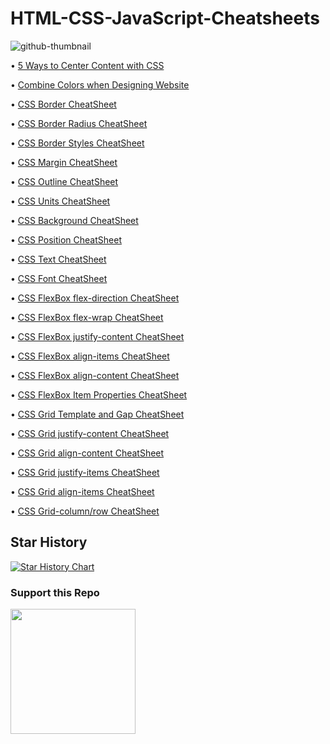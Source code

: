 # HTML-CSS-JavaScript-Cheatsheets

![github-thumbnail](https://user-images.githubusercontent.com/84122427/196774272-113fc79c-afa5-41ac-929e-7f905c12714b.png)


• [5 Ways to Center Content with CSS](https://github.com/imalfaiz/HTML-CSS-JavaScript-CheatSheets/blob/main/5%20Ways%20to%20Center%20Content%20with%20CSS.png)

• [Combine Colors when Designing Website](https://github.com/imalfaiz/HTML-CSS-JavaScript-CheatSheets/blob/main/Combine%20colors%20when%20designing%20website.png)

• [CSS Border CheatSheet](https://github.com/imalfaiz/HTML-CSS-JavaScript-CheatSheets/blob/main/CSS%20Border%20CheatSheet.png)

• [CSS Border Radius CheatSheet](https://github.com/imalfaiz/HTML-CSS-JavaScript-CheatSheets/blob/main/CSS%20Border%20Radius%20CheatSheet.png)

• [CSS Border Styles CheatSheet](https://github.com/imalfaiz/HTML-CSS-JavaScript-CheatSheets/blob/main/CSS%20Border%20Styles%20CheatSheet.png)

• [CSS Margin CheatSheet](https://github.com/imalfaiz/HTML-CSS-JavaScript-CheatSheets/blob/main/CSS%20Margin%20CheatSheet.png)

• [CSS Outline CheatSheet](https://github.com/imalfaiz/HTML-CSS-JavaScript-CheatSheets/blob/main/CSS%20Outline%20CheatSheet.png)

• [CSS Units CheatSheet](https://github.com/imalfaiz/HTML-CSS-JavaScript-CheatSheets/blob/main/CSS%20Units%20CheatSheet.png)

• [CSS Background CheatSheet](https://github.com/imalfaiz/HTML-CSS-JavaScript-CheatSheets/blob/main/CSS%20Background%20CheatSheet.png)

• [CSS Position CheatSheet](https://github.com/imalfaiz/HTML-CSS-JavaScript-CheatSheets/blob/main/CSS%20Position%20CheatSheet.png)

• [CSS Text CheatSheet](https://github.com/imalfaiz/HTML-CSS-JavaScript-CheatSheets/blob/main/CSS%20Text%20CheatSheet.png)

• [CSS Font CheatSheet](https://github.com/imalfaiz/HTML-CSS-JavaScript-CheatSheets/blob/main/CSS%20Font%20CheatSheet.png)

• [CSS FlexBox flex-direction CheatSheet](https://github.com/imalfaiz/HTML-CSS-JavaScript-CheatSheets/blob/main/CSS%20Flexbox%20flex-direction%20CheatSheet.png)

• [CSS FlexBox flex-wrap CheatSheet](https://github.com/imalfaiz/HTML-CSS-JavaScript-CheatSheets/blob/main/CSS%20Flexbox%20flex-wrap%20CheaSheet.jpg)

• [CSS FlexBox justify-content CheatSheet](https://github.com/imalfaiz/HTML-CSS-JavaScript-CheatSheets/blob/main/CSS%20Flexbox%20justify-content%20CheaSheet.jpg)

• [CSS FlexBox align-items CheatSheet](https://github.com/imalfaiz/HTML-CSS-JavaScript-CheatSheets/blob/main/CSS%20Flexbox%20align-items%20CheatSheet.png)

• [CSS FlexBox align-content CheatSheet](https://github.com/imalfaiz/HTML-CSS-JavaScript-CheatSheets/blob/main/CSS%20Flexbox%20align-content%20CheatSheet.png)

• [CSS FlexBox Item Properties CheatSheet](https://github.com/imalfaiz/HTML-CSS-JavaScript-CheatSheets/blob/main/CSS%20Flexbox%20item%20properties%20CheatSheet.png)

• [CSS Grid Template and Gap CheatSheet](https://github.com/imalfaiz/HTML-CSS-JavaScript-CheatSheets/blob/main/CSS%20Grid%20Template%20%26%20Gap%20CheatSheet.png)

• [CSS Grid justify-content CheatSheet](https://github.com/imalfaiz/HTML-CSS-JavaScript-CheatSheets/blob/main/CSS%20Grid%20justify-content%20CheatSheet.png)

• [CSS Grid align-content CheatSheet](https://github.com/imalfaiz/HTML-CSS-JavaScript-CheatSheets/blob/main/CSS%20Grid%20align-content%20CheatSheet.png)

• [CSS Grid justify-items CheatSheet](https://github.com/imalfaiz/HTML-CSS-JavaScript-CheatSheets/blob/main/CSS%20Grid%20justify-items%20CheatSheet.png)

• [CSS Grid align-items CheatSheet](https://github.com/imalfaiz/HTML-CSS-JavaScript-CheatSheets/blob/main/CSS%20Grid%20align-items%20CheatSheet.png)

• [CSS Grid-column/row CheatSheet](https://github.com/imalfaiz/HTML-CSS-JavaScript-CheatSheets/blob/main/CSS%20Grid%20items%20cheatsheet.png)

## Star History

[![Star History Chart](https://api.star-history.com/svg?repos=imalfaiz/HTML-CSS-JavaScript-CheatSheets&type=Date)](https://star-history.com/#imalfaiz/HTML-CSS-JavaScript-CheatSheets&Date)

### Support this Repo

<a href="https://www.buymeacoffee.com/imalfaiz"><img src="https://cdn.buymeacoffee.com/buttons/v2/default-yellow.png" width="200" /></a>
